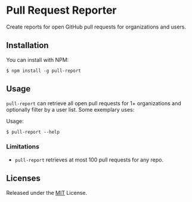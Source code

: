 # Pull Request Reporter
Create reports for open GitHub pull requests for organizations and users.

## Installation

You can install with NPM:

```
$ npm install -g pull-report
```

## Usage
`pull-report` can retrieve all open pull requests for 1+ organizations and
optionally filter by a user list. Some exemplary uses:

Usage:

```
$ pull-report --help
```


### Limitations

* `pull-report` retrieves at most 100 pull requests for any repo.

## Licenses
Released under the [MIT](./LICENSE.txt) License.
